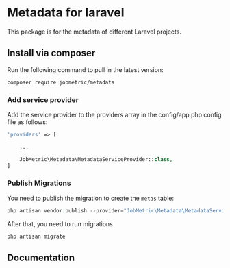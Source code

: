 # Metadata for laravel

This package is for the metadata of different Laravel projects.

## Install via composer

Run the following command to pull in the latest version:
```bash
composer require jobmetric/metadata
```

### Add service provider

Add the service provider to the providers array in the config/app.php config file as follows:

```php
'providers' => [

    ...

    JobMetric\Metadata\MetadataServiceProvider::class,
]
```

### Publish Migrations

You need to publish the migration to create the `metas` table:

```php
php artisan vendor:publish --provider="JobMetric\Metadata\MetadataServiceProvider" --tag="metadata-migrations"
```

After that, you need to run migrations.

```php
php artisan migrate
```

## Documentation
